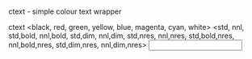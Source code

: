 ‎
=

ctext - simple colour text wrapper

ctext <black, red, green, yellow, blue, magenta, cyan, white> <std, nnl, std,bold, nnl,bold, std,dim, nnl,dim, std,nres, nnl,nres, std,bold,nres, nnl,bold,nres, std,dim,nres, nnl,dim,nres> <input string>
